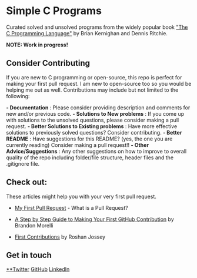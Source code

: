 # Simple C Programs 

Curated solved and unsolved programs from the widely popular book ["The C Programming Language"](https://www.google.com/search?q=the+c+programming+language) by Brian Kernighan and Dennis Ritchie.

**NOTE: Work in progress!**

## Consider Contributing
If you are new to C programming or open-source, this repo is perfect for making your first pull request. I am new to open-source too so you would be helping me out as well. Contributions may include but not limited to the following:

**- Documentation** : Please consider providing description and comments for new and/or previous code. 
**- Solutions to New problems** : If you come up with solutions to the unsolved questions, please consider making a pull request.
**- Better Solutions to Existing problems** : Have more effective solutions to previously solved questions? Consider contributing.
**- Better README** : Have suggestions for this README? (yes, the one you are currently reading) Consider making a pull request!!
**- Other Advice/Suggestions** :  Any other suggestions on how to improve to overall quality of the repo including folder/file structure, header files and the .gitignore file.

## Check out:
These articles might help you with your very first pull request.

- [My First Pull Request](https://github.com/CPAN-PRC/resources/wiki/My-first-Pull-Request) - What is a Pull Request?

- [A Step by Step Guide to Making Your First GitHub Contribution](https://codeburst.io/a-step-by-step-guide-to-making-your-first-github-contribution-5302260a2940) by Brandon Morelli

- [First Contributions](https://github.com/firstcontributions/first-contributions) by Roshan Jossey

## Get in touch
[**Twitter](https://twitter.com/SinjoySaha) [GitHub](https://github.com/sinjoysaha) [LinkedIn](https://www.linkedin.com/in/sinjoysaha/)
